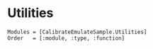 # Utilities

```@autodocs
Modules = [CalibrateEmulateSample.Utilities]
Order   = [:module, :type, :function]
```
